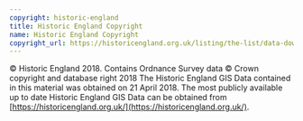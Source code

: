 ```yaml
---
copyright: historic-england
title: Historic England Copyright
name: Historic England Copyright
copyright_url: https://historicengland.org.uk/listing/the-list/data-downloads/
---
```


© Historic England 2018.
Contains Ordnance Survey data © Crown copyright and database right 2018
The Historic England GIS Data contained in this material was obtained on 21 April 2018.
The most publicly available up to date Historic England GIS Data can be obtained from [https://historicengland.org.uk/](https://historicengland.org.uk/).
